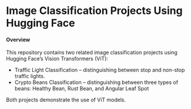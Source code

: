 # Image Classification Projects Using Hugging Face

#### Overview

This repository contains two related image classification projects using Hugging Face’s Vision Transformers (ViT):
- Traffic Light Classification – distinguishing between stop and non-stop traffic lights.
- Crypto Beans Classification – distinguishing between three types of beans: Healthy Bean, Rust Bean, and Angular Leaf Spot

Both projects demonstrate the use of ViT models.


